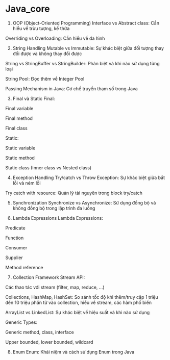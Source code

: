 # Java_core

1. OOP (Object-Oriented Programming)
Interface vs Abstract class: Cần hiểu về trừu tượng, kế thừa

Overriding vs Overloading: Cần hiểu về đa hình

2. String Handling
Mutable vs Immutable: Sự khác biệt giữa đối tượng thay đổi được và không thay đổi được

String vs StringBuffer vs StringBuilder: Phân biệt và khi nào sử dụng từng loại

String Pool: Đọc thêm về Integer Pool

Passing Mechanism in Java: Cơ chế truyền tham số trong Java

3. Final và Static
Final:

Final variable

Final method

Final class

Static:

Static variable

Static method

Static class (Inner class vs Nested class)

4. Exception Handling
Try/catch vs Throw Exception: Sự khác biệt giữa bắt lỗi và ném lỗi

Try catch with resource: Quản lý tài nguyên trong block try/catch

5. Synchronization
Synchronize vs Asynchronize: Sử dụng đồng bộ và không đồng bộ trong lập trình đa luồng

6. Lambda Expressions
Lambda Expressions:

Predicate

Function

Consumer

Supplier

Method reference

7. Collection Framework
Stream API:

Các thao tác với stream (filter, map, reduce, …)

Collections, HashMap, HashSet: So sánh tốc độ khi thêm/truy cập 1 triệu đến 10 triệu phần tử vào collection, hiểu về stream, các hàm phổ biến

ArrayList vs LinkedList: Sự khác biệt về hiệu suất và khi nào sử dụng

Generic Types:

Generic method, class, interface

Upper bounded, lower bounded, wildcard

8. Enum
Enum: Khái niệm và cách sử dụng Enum trong Java
